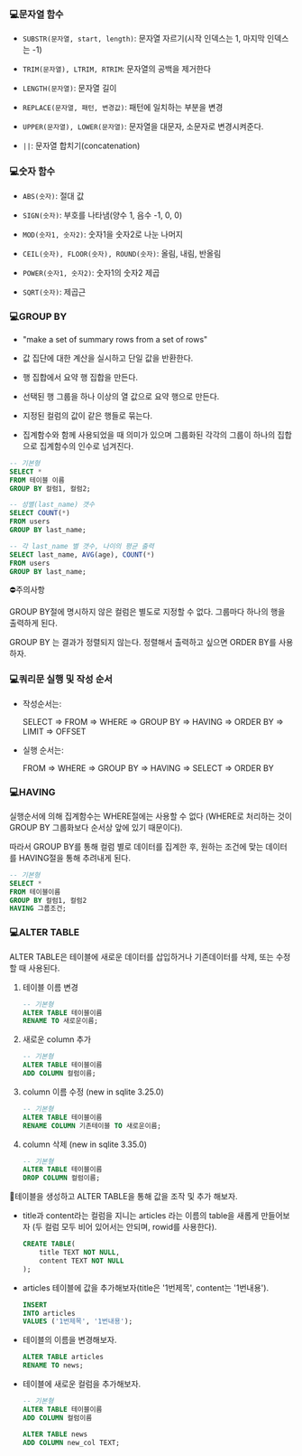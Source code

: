 ### 💻문자열 함수

- `SUBSTR(문자열, start, length)`: 문자열 자르기(시작 인덱스는 1, 마지막 인덱스는 -1)

- `TRIM(문자열), LTRIM, RTRIM`: 문자열의 공백을 제거한다

- `LENGTH(문자열)`: 문자열 길이

- `REPLACE(문자열, 패턴, 변경값)`: 패턴에 일치하는 부분을 변경

- `UPPER(문자열), LOWER(문자열)`: 문자열을 대문자, 소문자로 변경시켜준다.

- `||`: 문자열 합치기(concatenation)

### 💻숫자 함수

- `ABS(숫자)`: 절대 값

- `SIGN(숫자)`: 부호를 나타냄(양수 1, 음수 -1, 0, 0)

- `MOD(숫자1, 숫자2)`: 숫자1을 숫자2로 나눈 나머지

- `CEIL(숫자), FLOOR(숫자), ROUND(숫자)`: 올림, 내림, 반올림

- `POWER(숫자1, 숫자2)`: 숫자1의 숫자2 제곱

- `SQRT(숫자)`: 제곱근

### 💻GROUP BY

- "make a set of summary rows from a set of rows"

- 값 집단에 대한 계산을 실시하고 단일 값을 반환한다.

- 행 집합에서 요약 행 집합을 만든다.

- 선택된 행 그룹을 하나 이상의 열 값으로 요약 행으로 만든다.

- 지정된 컬럼의 값이 같은 행들로 묶는다.

- 집계함수와 함께 사용되었을 때 의미가 있으며 그룹화된 각각의 그룹이 하나의 집합으로 집계함수의 인수로 넘겨진다.

```SQL
-- 기본형
SELECT *
FROM 테이블 이름
GROUP BY 컬럼1, 컬럼2;

-- 성별(last_name) 갯수
SELECT COUNT(*)
FROM users
GROUP BY last_name;

-- 각 last_name 별 갯수, 나이의 평균 출력
SELECT last_name, AVG(age), COUNT(*)
FROM users
GROUP BY last_name;
```

⛔주의사항

GROUP BY절에 명시하지 않은 컬럼은 별도로 지정할 수 없다. 그룹마다 하나의 행을 출력하게 된다.

GROUP BY 는 결과가 정렬되지 않는다. 정렬해서 출력하고 싶으면 ORDER BY를 사용하자.

### 💻쿼리문 실행 및 작성 순서

- 작성순서는:

  SELECT => FROM => WHERE => GROUP BY => HAVING => ORDER BY => LIMIT => OFFSET

- 실행 순서는:

  FROM => WHERE => GROUP BY => HAVING => SELECT => ORDER BY

### 💻HAVING

실행순서에 의해 집계함수는 WHERE절에는 사용할 수 없다 (WHERE로 처리하는 것이 GROUP BY 그룹화보다 순서상 앞에 있기 때문이다).

따라서 GROUP BY를 통해 컬럼 별로 데이터를 집계한 후, 원하는 조건에 맞는 데이터를 HAVING절을 통해 추려내게 된다.

```SQL
-- 기본형
SELECT *
FROM 테이블이름
GROUP BY 컬럼1, 컬럼2
HAVING 그룹조건;
```

### 💻ALTER TABLE

ALTER TABLE은 테이블에 새로운 데이터를 삽입하거나 기존데이터를 삭제, 또는 수정 할 때 사용된다.

1. 테이블 이름 변경

   ```SQL
   -- 기본형
   ALTER TABLE 테이블이름
   RENAME TO 새로운이름;
   ```

2. 새로운 column 추가

   ```SQL
   -- 기본형
   ALTER TABLE 테이블이름
   ADD COLUMN 컬럼이름;
   ```

3. column 이름 수정 (new in sqlite 3.25.0)

   ```SQL
   -- 기본형
   ALTER TABLE 테이블이름
   RENAME COLUMN 기존테이블 TO 새로운이름;
   ```

4. column 삭제 (new in sqlite 3.35.0)

   ```SQL
   -- 기본형
   ALTER TABLE 테이블이름
   DROP COLUMN 컬럼이름;
   ```

🍯테이블을 생성하고 ALTER TABLE을 통해 값을 조작 및 추가 해보자.

- title과 content라는 컬럼을 지니는 articles 라는 이름의 table을 새롭게 만들어보자 (두 컬럼 모두 비어 있어서는 안되며, rowid를 사용한다).

  ```sql
  CREATE TABLE(
      title TEXT NOT NULL,
      content TEXT NOT NULL
  );
  ```

- articles 테이블에 값을 추가해보자(title은 '1번제목', content는 '1번내용').

  ```SQL
  INSERT
  INTO articles
  VALUES ('1번제목', '1번내용');
  ```

- 테이블의 이름을 변경해보자.

  ```SQL
  ALTER TABLE articles
  RENAME TO news;
  ```

- 테이블에 새로운 컬럼을 추가해보자.

  ```SQL
  -- 기본형
  ALTER TABLE 테이블이름
  ADD COLUMN 컬럼이름

  ALTER TABLE news
  ADD COLUMN new_col TEXT;
  ```
